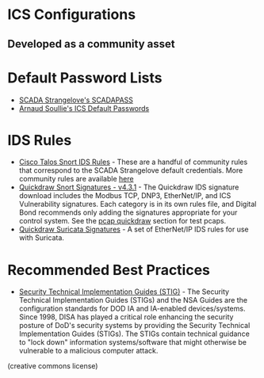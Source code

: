 # ICS Configurations
## Developed as a community asset

# Default Password Lists
* [SCADA Strangelove's SCADAPASS](passwords/scadapass.csv)
* [Arnaud Soullie's ICS Default Passwords](passwords/ics-default-passwords.csv)

# IDS Rules
* [Cisco Talos Snort IDS Rules](rules/talos-snort.rules) - These are a handful of community rules that correspond to the SCADA Strangelove default credentials. More community rules are available [here](https://www.snort.org/downloads/community/community-rules.tar.gz)
* [Quickdraw Snort Signatures - v4.3.1](rules/quickdraw_4_3_1.zip) - The Quickdraw IDS signature download includes the Modbus TCP, DNP3, EtherNet/IP, and ICS Vulnerability signatures. Each category is in its own rules file, and Digital Bond recommends only adding the signatures appropriate for your control system. See the [pcap quickdraw](../pcaps/quickdraw/) section for test pcaps.
* [Quickdraw Suricata Signatures](https://github.com/digitalbond/Quickdraw-Suricata) - A set of EtherNet/IP IDS rules for use with Suricata.

# Recommended Best Practices
* [Security Technical Implementation Guides (STIG)](http://iase.disa.mil/stigs/Pages/index.aspx) - The Security Technical Implementation Guides (STIGs) and the NSA Guides are the configuration standards for DOD IA and IA-enabled devices/systems. Since 1998, DISA has played a critical role enhancing the security posture of DoD's security systems by providing the Security Technical Implementation Guides (STIGs). The STIGs contain technical guidance to "lock down" information systems/software that might otherwise be vulnerable to a malicious computer attack.

(creative commons license)

